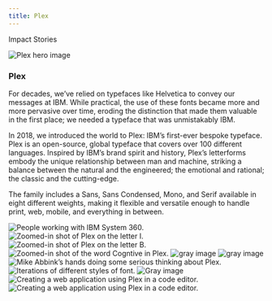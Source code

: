 ```yaml
---
title: Plex
---
```


<back-link to="/impact">Impact Stories</back-link>

<grid classname="background-bleed">
<column lg="16">

![Plex hero image](/images/Image_1.jpg)

</column>
</grid>

<grid background="gray-10">
<column md="2" lg="4">

### Plex

</column>

<column md="5" lg="8">

<p size="lg">For decades, we’ve relied on typefaces like Helvetica to convey our messages at IBM. While practical, the use of these fonts became more and more pervasive over time, eroding the distinction that made them valuable in the first place; we needed a typeface that was unmistakably IBM.</p>

<p size="lg">In 2018, we introduced the world to Plex: IBM’s first-ever bespoke typeface. Plex is an open-source, global typeface that covers over 100 different languages. Inspired by IBM’s brand spirit and history, Plex’s letterforms embody the unique relationship between man and machine, striking a balance between the natural and the engineered; the emotional and rational; the classic and the cutting-edge.</p>

<p size="lg">The family includes a Sans, Sans Condensed, Mono, and Serif available in eight different weights, making it flexible and versatile enough to handle print, web, mobile, and everything in between.</p>

<icon name="PlexArrowDown"></icon>

</column>
</grid>

<grid background="gray-10">
<column bleed={true} lg="12" offset_lg="4" fade="true">

<img alt="People working with IBM System 360." src="images/Image_2.jpg">

</column>
<column bleed={true} md="4" lg="6" offset_lg="4">

<img alt="Zoomed-in shot of Plex on the letter I." src="images/Image_3.jpg">

</column>
<column bleed={true} md="4" lg="6" fade="true">

<img alt="Zoomed-in shot of Plex on the letter B." src="images/Image_4.jpg">

</column>
<column bleed={true} md="4" lg="8" offset_lg="4" fade="true">

<img alt="Zoomed-in shot of the word Cogntive in Plex." src="images/Image_5.jpg">

</column>
<column bleed={true} md="4" lg="4" fade="true">

<img alt="gray image" src="images/Image_6.jpg">

</column>
<column bleed={true} md="5" lg="4" offset_lg="4" fade="true">

<img alt="gray image" src="images/Image_7.jpg">

</column>
<column bleed={true} md="3" lg="8" fade="true">

<img alt="Mike Abbink’s hands doing some serious thinking about Plex." src="images/Image_8.jpg">

</column>
<column bleed={true} md="3" lg="12" offset_lg="4" fade="true">

<img alt="Iterations of different styles of font." src="images/Image_9.jpg">

</column>
<column bleed={true} md="5" lg="4" offset_lg="4" fade="true">

<img alt="Gray image" src="images/Image_10.jpg">

</column>
<column bleed={true} md="5" lg="8" fade="true">

<img alt="Creating a web application using Plex in a code editor." src="images/Image_11.jpg">

</column>
<column bleed={true} md="8" lg="12" offset_lg="4" fade="true">

<img alt="Creating a web application using Plex in a code editor." src="images/Image_12.jpg">

</column>
</grid>
